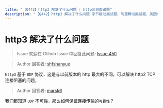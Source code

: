 ```yaml
---
title: "【Q442】http3 解决了什么问题 | http高频面试题"
description: "【Q442】http3 解决了什么问题 字节跳动面试题、阿里腾讯面试题、美团小米面试题。"
---
```


# http3 解决了什么问题

> Issue
> 欢迎在 Gtihub Issue 中回答此问题: [Issue 450](https://github.com/shfshanyue/Daily-Question/issues/450)

> Author
> 回答者: [shfshanyue](https://github.com/shfshanyue)

`http3` 基于 `UDP` 协议，这是与以前版本的 http 最大的不同，可以解决 http2 TCP 连接阻塞的问题。

> Author
> 回答者: [marsk6](https://github.com/marsk6)

我们都知道 `UDP` 不可靠，那么如何保证连接传输的`可靠性`？

